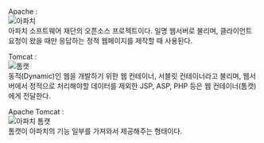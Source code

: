 Apache
: <br>![아파치](https://user-images.githubusercontent.com/59801728/72780535-72e08600-3c62-11ea-884e-b5585d67b1c8.png)<br>아파치 소프트웨어 재단의 오픈소스 프로젝트이다. 일명 웹서버로 불리며, 클라이언트 요청이 왔을 때만 응답하는 정적 웹페이지를 제작할 때 사용된다.


Tomcat
: <br>![톰캣](https://user-images.githubusercontent.com/59801728/72780663-bdfa9900-3c62-11ea-99e9-8076c1e50387.png)<br>동적(Dynamic)인 웹을 개발하기 위한 웹 컨테이너, 서블릿 컨테이너라고 불리며, 웹서버에서 정적으로 처리해야할 데이터를 제외한 JSP, ASP, PHP 등은 웹 컨테이너(톰캣)에게 전달한다.


Apache Tomcat
: <br>![아파치 톰캣](https://user-images.githubusercontent.com/59801728/72781078-cc958000-3c63-11ea-8ca6-60605f424485.png)
<br>톰캣이 아파치의 기능 일부를 가져와서 제공해주는 형태이다.